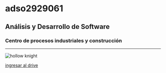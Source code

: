 # adso2929061

## Análisis y Desarrollo de Software

### Centro de procesos industriales y construcción 

---

![hollow knight](https://tinyurl.com/tf636j9t)

[ingresar al drive](https://tinyurl.com/277rvvec)
